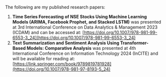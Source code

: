 The following are my published research papers:

1. **Time Series Forecasting of NSE Stocks Using Machine Learning Models (ARIMA, Facebook Prophet, and Stacked LSTM)** was presented at 3rd International Conference on Data Analytics & Management 2023 (ICDAM) and can be accessed at: [https://doi.org/10.1007/978-981-99-6553-3_24](https://doi.org/10.1007/978-981-99-6553-3_24)
2. **Text Summarization and Sentiment Analysis Using Transformer-Based Models: Comparative Analysis** was presented at 4th International Conference on Information Technology 2024 (InCITE) and will be available for reading at: [https://link.springer.com/book/9789819781928](https://doi.org/10.1007/978-981-97-8193-5_24)

